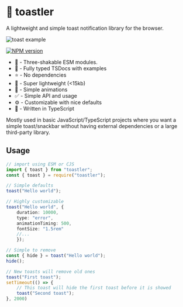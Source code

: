 # :bread: toastler

A lightweight and simple toast notification library for the browser. 

![toast example](https://i.imgur.com/4Z1zxop.gif)

[![NPM version](https://img.shields.io/npm/v/toastler?color=%23c53635&label=%20)](https://www.npmjs.com/package/toastler)

-   :palm_tree: - Three-shakable ESM modules.
-   :speech_balloon: - Fully typed TSDocs with examples
-   :star: - No dependencies
-   :file_folder: - Super lightweight (<15kb)
-   :movie_camera: - Simple animations
-   :white_check_mark: - Simple API and usage
-   :gear: - Customizable with nice defaults
-   :large_blue_circle: - Written in TypeScript

Mostly used in basic JavaScript/TypeScript projects where you want a simple toast/snackbar without having external dependencies or a large third-party library.

## Usage

```ts
// import using ESM or CJS
import { toast } from "toastler";
const { toast } = require("toastler");

// Simple defaults
toast("Hello world");

// Highly customizable
toast("Hello world", { 
    duration: 10000, 
    type: "error", 
    animationTiming: 500, 
    fontSize: "1.5rem"
    //... 
    });

// Simple to remove
const { hide } = toast("Hello world");
hide();

// New toasts will remove old ones
toast("First toast");
setTimeout(() => {
    // This toast will hide the first toast before it is showed
    toast("Second toast");
}, 2000)
```